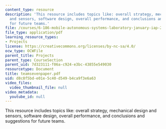 ```yaml
---
content_type: resource
description: 'This resource includes topics like: overall strategy, mechanical design
  and sensors, software design, overall performance, and conclusions and suggestions
  for future teams.'
file: /courses/6-186-mobile-autonomous-systems-laboratory-january-iap-2005/d8c8f5bde01e5c40d549b4ca9f3e6a63_teamsevenpaper.pdf
file_type: application/pdf
learning_resource_types:
- Projects
license: https://creativecommons.org/licenses/by-nc-sa/4.0/
ocw_type: OCWFile
parent_title: Projects
parent_type: CourseSection
parent_uid: 7d323111-f06a-c924-e3bc-43855e549030
resourcetype: Document
title: teamsevenpaper.pdf
uid: d8c8f5bd-e01e-5c40-d549-b4ca9f3e6a63
video_files:
  video_thumbnail_file: null
video_metadata:
  youtube_id: null
---
```

This resource includes topics like: overall strategy, mechanical design and sensors, software design, overall performance, and conclusions and suggestions for future teams.